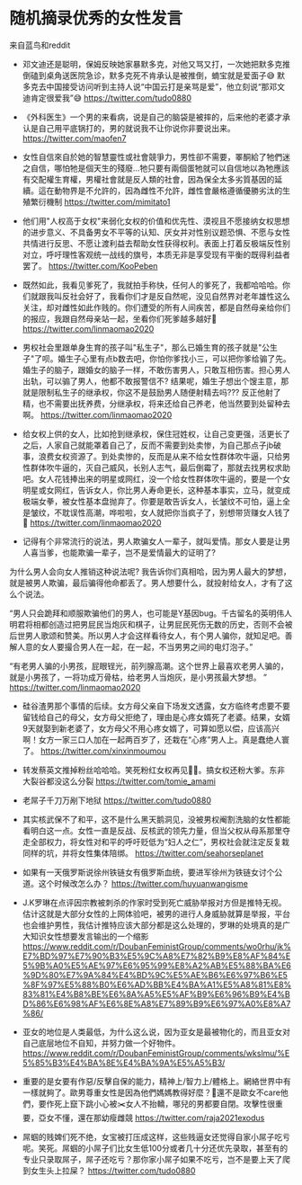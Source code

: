 随机摘录优秀的女性发言
==

来自蓝鸟和reddit

- 邓文迪还是聪明，保姆反映她家暴默多克，对他又骂又打，一次她把默多克推倒磕到桌角送医院急诊，默多克死不肯承认是被推倒，蝻宝就是爱面子😅 默多克去中国接受访问听到主持人说“中国云打是亲骂是爱”，他立刻说“那邓文迪肯定很爱我”😅
https://twitter.com/tudo0880

- 《外科医生》一个男的来看病，说是自己的脑袋是被摔的，后来他的老婆才承认是自己用平底锅打的，男的就说我不让你说你非要说出来。
https://twitter.com/maofen7

- 女性自信來自於她的智慧靈性或社會競爭力，男性卻不需要，睪酮給了牠們迷之自信，哪怕牠是個天生的殘廢…牠只要有兩個蛋牠就可以自信地以為牠應該有交配權生育權，男權社會就是反人類的社會，因為保全太多劣質基因的延續。這在動物界是不允許的，因為雌性不允許，雌性會嚴格遵循優勝劣汰的生殖繁衍機制
https://twitter.com/mimitato1

- 他们用"人权高于女权"来弱化女权的价值和优先性、漠视且不愿接纳女权思想的进步意义、不具备男女不平等的认知、厌女并对性别议题恐惧、不愿与女性共情进行反思、不愿让渡利益去帮助女性获得权利。表面上打着反极端反性别对立，呼吁理性客观统一战线的旗号，本质无非是享受现有平衡的既得利益者罢了。
https://twitter.com/KooPeben

- 既然如此，我看见爹死了，我就拍手称快，任何人的爹死了，我都哈哈哈。你们就跟我叫反社会好了，我看你们才是反自然呢，没见自然界对老年雄性这么关注，却对雌性如此作贱的。你们遭受的所有人间疾苦，都是自然母亲给你们的报应，我跟自然母亲站一起，坐看你们死爹越多越好🤣
https://twitter.com/linmaomao2020

- 男权社会里跟单身生育的孩子叫"私生子"，那么已婚生育的孩子就是"公生子"了呗。婚生子心里有点b数去吧，你怕你爹找小三，可以把你爹给骟了先。婚生子的脑子，跟婚女的脑子一样，不敢伤害男人，只敢互相伤害。担心男人出轨，可以骟了男人，他都不敢报警信不? 结果呢，婚生子想出个馊主意，那就是限制私生子的继承权，你这不是鼓励男人随便射精去吗??? 反正他射了精，也不需要出抚养费，分继承权，将来还给自己养老，他当然要到处留种去啊。
https://twitter.com/linmaomao2020

- 给女权上供的女人，比如抢到继承权，保住冠姓权，让自己变更强，活更长了之后，人家自己就能罩着自己了，反而不需要到处卖惨，为自己那点子jb破事，浪费女权资源了。到处卖惨的，反而是从来不给女性群体吹牛逼，只给男性群体吹牛逼的，灭自己威风，长别人志气，最后倒霉了，那就去找男权求助吧。女人花钱捧出来的明星或网红，没一个给女性群体吹牛逼的，要是一个女明星或女网红，告诉女人，你比男人寿命更长，这种基本事实，立马，就变成极端女拳，被女性基本盘抛弃了。你要是敢告诉女人，长皱纹不可怕，逼上全是皱纹，不耽误性高潮，哗啦啦，女人就把你当疯子了，别想带货赚女人钱了🤣
https://twitter.com/linmaomao2020

- 记得有个非常流行的说法，男人欺骗女人一辈子，就叫爱情。那女人要是让男人喜当爹，也能欺骗一辈子，岂不是爱情最大的证明了?

为什么男人会向女人推销这种说法呢? 我告诉你们真相哈，因为男人最大的梦想，就是被男人欺骗，最后骗得他命都丢了。男人想要什么，就投射给女人，才有了这么个说法。 

“男人只会跪拜和顺服欺骗他们的男人，也可能是Y基因bug。千古留名的英明伟人明君将相都创造过把男屁民当炮灰和棋子，让男屁民死伤无数的历史，否则不会被后世男人歌颂和赞美。所以男人才会这样看待女人，有个男人骗你，就知足吧。善解人意的女人要撮合男人在一起，在一起，不当男男之间的电灯泡子。”

“有老男人骗的小男孩，屁眼锃光，前列腺高潮。这个世界上最喜欢老男人骗的，就是小男孩了，一将功成万骨枯，给老男人当炮灰，是小男孩最大梦想。 ”
https://twitter.com/linmaomao2020

- 硅谷渣男那个事情的后续。女方母父亲自下场发文透露，女方临终考虑要不要留钱给自己的母父，女方母父拒绝了，理由是心疼女婿死了老婆。结果，女婿9天就娶到新老婆了，女方母父不用心疼女婿了，可算如愿以偿，应该高兴啊！女方一家三口人加在一起两百岁了，还栽在“心疼”男人上。真是蠢绝人寰了。
https://twitter.com/xinxinmoumou

- 转发蔡英文推掉粉丝哈哈哈。笑死粉红女权再见👋🏻。搞女权还粉大爹。东非大裂谷都没这么分裂
https://twitter.com/tomie_amami

- 老屌子千刀万剐下地狱
https://twitter.com/tudo0880

- 其实核武保不了和平，这不是什么黑天鹅洞见，没被男权阉割洗脑的女性都能看明白这一点。女性一直是反战、反核武的领先力量，但当父权从母系那里夺走全部权力，将女性对和平的呼吁贬低为“妇人之仁”，男权社会就注定反复栽同样的坑，并将女性集体陪绑。
https://twitter.com/seahorseplanet

- 如果有一天俄罗斯说徐州铁链女有俄罗斯血统，要进军徐州为铁链女讨个公道。这个时候改怎么办？
https://twitter.com/huyuanwangisme

- J.K罗琳在点评因宗教被刺杀的作家时受到死亡威胁举报对方但是推特无视。估计这就是大部分女性的上网体验吧，被男的进行人身威胁就算是举报，平台也会维护男性，我估计推特应该大部分都是这么处理的，罗琳的处境真的是广大知识女性想要发言输出的一个缩影
https://www.reddit.com/r/DoubanFeministGroup/comments/wo0rhu/jk%E7%BD%97%E7%90%B3%E5%9C%A8%E7%82%B9%E8%AF%84%E5%9B%A0%E5%AE%97%E6%95%99%E8%A2%AB%E5%88%BA%E6%9D%80%E7%9A%84%E4%BD%9C%E5%AE%B6%E6%97%B6%E5%8F%97%E5%88%B0%E6%AD%BB%E4%BA%A1%E5%A8%81%E8%83%81%E4%B8%BE%E6%8A%A5%E5%AF%B9%E6%96%B9%E4%BD%86%E6%98%AF%E6%8E%A8%E7%89%B9%E6%97%A0%E8%A7%86/

- 亚女的地位是人类最低，为什么这么说，因为亚女是最被物化的，而且亚女对自己底层地位不自知，并努力做一个好物件。
https://www.reddit.com/r/DoubanFeministGroup/comments/wkslmu/%E5%85%B3%E4%BA%8E%E4%BA%9A%E5%A5%B3/

- 重要的是女要有作惡/反擊自保的能力，精神上/智力上/體格上。網絡世界中有一樣就夠了。歐男尊重女性是因為他們媽媽教得好麼？🤣還不是歐女不care他們，要作死上竄下跳小心被✂️女人不抬轎，哪兒的男都要自閉。攻擊性很重要，亞女不懂，還在那幼瘦雌競
https://twitter.com/raja2021exodus

- 屌蝈的贱婢们死不绝，女宝被打压成这样，这些贱逼女还觉得自家小屌子吃亏呢。笑死。屌蝈的小屌子们比女生低100分或者几十分还优先录取，甚至有的专业只录取屌子，屌子还吃亏？那你家小屌子如果不吃亏，岂不是要上天了爬到女生头上拉屎？
https://twitter.com/tudo0880
